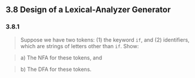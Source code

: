 ## 3.8 Design of a Lexical-Analyzer Generator

### 3.8.1

> Suppose we have two tokens: (1) the keyword `if`, and (2) identifiers, which are strings of letters other than `if`. Show:

> a) The NFA for these tokens, and

> b) The DFA for these tokens.

